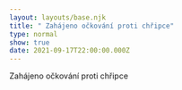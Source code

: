 ```yaml
---
layout: layouts/base.njk
title: " Zahájeno očkování proti chřipce"
type: normal
show: true
date: 2021-09-17T22:00:00.000Z
---
```

 Zahájeno očkování proti chřipce